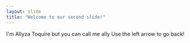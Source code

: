 ```yaml
---
layout: slide
title: "Welcome to our second slide!"
---
```

I'm Allyza Toquire but you can call me ally
Use the left arrow to go back!
